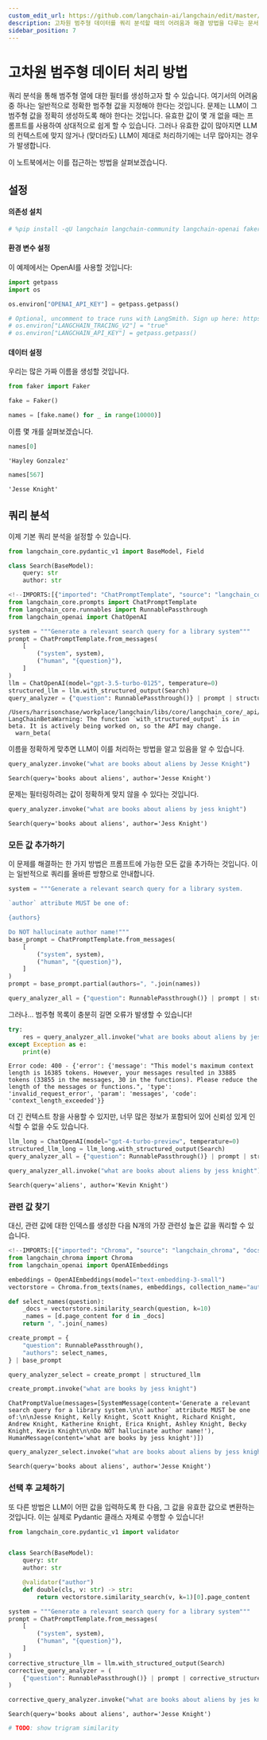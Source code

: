 ```yaml
---
custom_edit_url: https://github.com/langchain-ai/langchain/edit/master/docs/docs/how_to/query_high_cardinality.ipynb
description: 고차원 범주형 데이터를 쿼리 분석할 때의 어려움과 해결 방법을 다루는 문서입니다. LLM을 활용한 접근 방식을 설명합니다.
sidebar_position: 7
---
```


# 고차원 범주형 데이터 처리 방법

쿼리 분석을 통해 범주형 열에 대한 필터를 생성하고자 할 수 있습니다. 여기서의 어려움 중 하나는 일반적으로 정확한 범주형 값을 지정해야 한다는 것입니다. 문제는 LLM이 그 범주형 값을 정확히 생성하도록 해야 한다는 것입니다. 유효한 값이 몇 개 없을 때는 프롬프트를 사용하여 상대적으로 쉽게 할 수 있습니다. 그러나 유효한 값이 많아지면 LLM의 컨텍스트에 맞지 않거나 (맞더라도) LLM이 제대로 처리하기에는 너무 많아지는 경우가 발생합니다.

이 노트북에서는 이를 접근하는 방법을 살펴보겠습니다.

## 설정
#### 의존성 설치

```python
# %pip install -qU langchain langchain-community langchain-openai faker langchain-chroma
```


#### 환경 변수 설정

이 예제에서는 OpenAI를 사용할 것입니다:

```python
import getpass
import os

os.environ["OPENAI_API_KEY"] = getpass.getpass()

# Optional, uncomment to trace runs with LangSmith. Sign up here: https://smith.langchain.com.
# os.environ["LANGCHAIN_TRACING_V2"] = "true"
# os.environ["LANGCHAIN_API_KEY"] = getpass.getpass()
```


#### 데이터 설정

우리는 많은 가짜 이름을 생성할 것입니다.

```python
from faker import Faker

fake = Faker()

names = [fake.name() for _ in range(10000)]
```


이름 몇 개를 살펴보겠습니다.

```python
names[0]
```


```output
'Hayley Gonzalez'
```


```python
names[567]
```


```output
'Jesse Knight'
```


## 쿼리 분석

이제 기본 쿼리 분석을 설정할 수 있습니다.

```python
from langchain_core.pydantic_v1 import BaseModel, Field
```


```python
class Search(BaseModel):
    query: str
    author: str
```


```python
<!--IMPORTS:[{"imported": "ChatPromptTemplate", "source": "langchain_core.prompts", "docs": "https://api.python.langchain.com/en/latest/prompts/langchain_core.prompts.chat.ChatPromptTemplate.html", "title": "How deal with high cardinality categoricals when doing query analysis"}, {"imported": "RunnablePassthrough", "source": "langchain_core.runnables", "docs": "https://api.python.langchain.com/en/latest/runnables/langchain_core.runnables.passthrough.RunnablePassthrough.html", "title": "How deal with high cardinality categoricals when doing query analysis"}, {"imported": "ChatOpenAI", "source": "langchain_openai", "docs": "https://api.python.langchain.com/en/latest/chat_models/langchain_openai.chat_models.base.ChatOpenAI.html", "title": "How deal with high cardinality categoricals when doing query analysis"}]-->
from langchain_core.prompts import ChatPromptTemplate
from langchain_core.runnables import RunnablePassthrough
from langchain_openai import ChatOpenAI

system = """Generate a relevant search query for a library system"""
prompt = ChatPromptTemplate.from_messages(
    [
        ("system", system),
        ("human", "{question}"),
    ]
)
llm = ChatOpenAI(model="gpt-3.5-turbo-0125", temperature=0)
structured_llm = llm.with_structured_output(Search)
query_analyzer = {"question": RunnablePassthrough()} | prompt | structured_llm
```

```output
/Users/harrisonchase/workplace/langchain/libs/core/langchain_core/_api/beta_decorator.py:86: LangChainBetaWarning: The function `with_structured_output` is in beta. It is actively being worked on, so the API may change.
  warn_beta(
```

이름을 정확하게 맞추면 LLM이 이를 처리하는 방법을 알고 있음을 알 수 있습니다.

```python
query_analyzer.invoke("what are books about aliens by Jesse Knight")
```


```output
Search(query='books about aliens', author='Jesse Knight')
```


문제는 필터링하려는 값이 정확하게 맞지 않을 수 있다는 것입니다.

```python
query_analyzer.invoke("what are books about aliens by jess knight")
```


```output
Search(query='books about aliens', author='Jess Knight')
```


### 모든 값 추가하기

이 문제를 해결하는 한 가지 방법은 프롬프트에 가능한 모든 값을 추가하는 것입니다. 이는 일반적으로 쿼리를 올바른 방향으로 안내합니다.

```python
system = """Generate a relevant search query for a library system.

`author` attribute MUST be one of:

{authors}

Do NOT hallucinate author name!"""
base_prompt = ChatPromptTemplate.from_messages(
    [
        ("system", system),
        ("human", "{question}"),
    ]
)
prompt = base_prompt.partial(authors=", ".join(names))
```


```python
query_analyzer_all = {"question": RunnablePassthrough()} | prompt | structured_llm
```


그러나... 범주형 목록이 충분히 길면 오류가 발생할 수 있습니다!

```python
try:
    res = query_analyzer_all.invoke("what are books about aliens by jess knight")
except Exception as e:
    print(e)
```

```output
Error code: 400 - {'error': {'message': "This model's maximum context length is 16385 tokens. However, your messages resulted in 33885 tokens (33855 in the messages, 30 in the functions). Please reduce the length of the messages or functions.", 'type': 'invalid_request_error', 'param': 'messages', 'code': 'context_length_exceeded'}}
```

더 긴 컨텍스트 창을 사용할 수 있지만, 너무 많은 정보가 포함되어 있어 신뢰성 있게 인식할 수 없을 수도 있습니다.

```python
llm_long = ChatOpenAI(model="gpt-4-turbo-preview", temperature=0)
structured_llm_long = llm_long.with_structured_output(Search)
query_analyzer_all = {"question": RunnablePassthrough()} | prompt | structured_llm_long
```


```python
query_analyzer_all.invoke("what are books about aliens by jess knight")
```


```output
Search(query='aliens', author='Kevin Knight')
```


### 관련 값 찾기

대신, 관련 값에 대한 인덱스를 생성한 다음 N개의 가장 관련성 높은 값을 쿼리할 수 있습니다.

```python
<!--IMPORTS:[{"imported": "Chroma", "source": "langchain_chroma", "docs": "https://api.python.langchain.com/en/latest/vectorstores/langchain_chroma.vectorstores.Chroma.html", "title": "How deal with high cardinality categoricals when doing query analysis"}, {"imported": "OpenAIEmbeddings", "source": "langchain_openai", "docs": "https://api.python.langchain.com/en/latest/embeddings/langchain_openai.embeddings.base.OpenAIEmbeddings.html", "title": "How deal with high cardinality categoricals when doing query analysis"}]-->
from langchain_chroma import Chroma
from langchain_openai import OpenAIEmbeddings

embeddings = OpenAIEmbeddings(model="text-embedding-3-small")
vectorstore = Chroma.from_texts(names, embeddings, collection_name="author_names")
```


```python
def select_names(question):
    _docs = vectorstore.similarity_search(question, k=10)
    _names = [d.page_content for d in _docs]
    return ", ".join(_names)
```


```python
create_prompt = {
    "question": RunnablePassthrough(),
    "authors": select_names,
} | base_prompt
```


```python
query_analyzer_select = create_prompt | structured_llm
```


```python
create_prompt.invoke("what are books by jess knight")
```


```output
ChatPromptValue(messages=[SystemMessage(content='Generate a relevant search query for a library system.\n\n`author` attribute MUST be one of:\n\nJesse Knight, Kelly Knight, Scott Knight, Richard Knight, Andrew Knight, Katherine Knight, Erica Knight, Ashley Knight, Becky Knight, Kevin Knight\n\nDo NOT hallucinate author name!'), HumanMessage(content='what are books by jess knight')])
```


```python
query_analyzer_select.invoke("what are books about aliens by jess knight")
```


```output
Search(query='books about aliens', author='Jesse Knight')
```


### 선택 후 교체하기

또 다른 방법은 LLM이 어떤 값을 입력하도록 한 다음, 그 값을 유효한 값으로 변환하는 것입니다. 이는 실제로 Pydantic 클래스 자체로 수행할 수 있습니다!

```python
from langchain_core.pydantic_v1 import validator


class Search(BaseModel):
    query: str
    author: str

    @validator("author")
    def double(cls, v: str) -> str:
        return vectorstore.similarity_search(v, k=1)[0].page_content
```


```python
system = """Generate a relevant search query for a library system"""
prompt = ChatPromptTemplate.from_messages(
    [
        ("system", system),
        ("human", "{question}"),
    ]
)
corrective_structure_llm = llm.with_structured_output(Search)
corrective_query_analyzer = (
    {"question": RunnablePassthrough()} | prompt | corrective_structure_llm
)
```


```python
corrective_query_analyzer.invoke("what are books about aliens by jes knight")
```


```output
Search(query='books about aliens', author='Jesse Knight')
```


```python
# TODO: show trigram similarity
```